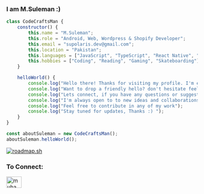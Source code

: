 ### I am M.Suleman :)
```javascript
class CodeCraftsMan {
    constructor() {
        this.name = "M.Suleman";
        this.role = "Android, Web, Wordpress & Shopify Developer";
        this.email = "supolaris.dev@gmail.com";
        this.location = "Pakistan";
        this.languages = ["JavaScript", "TypeScript", "React Native", "React"];
        this.hobbies = ["Coding", "Reading", "Gaming", "Skateboarding"];
    }

    helloWorld() {
        console.log("Hello there! Thanks for visiting my profile. I'm excited for you to explore some of my projects.");
        console.log("Want to drop a friendly hello? don't hesitate feel free to reach out.");
        console.log("Lets connect, if you have any questions or suggestions.");
        console.log("I'm always open to to new ideas and collaborations.");
        console.log("Feel free to contribute in any of my work");
        console.log("Stay tuned for updates, Thanks :) ");
    }
}

const aboutSuleman = new CodeCraftsMan();
aboutSuleman.helloWorld();

```

<a href="https://roadmap.sh"><img src="https://roadmap.sh/card/tall/6561c0ac5145316d256cd87c?variant=dark" alt="roadmap.sh"/></a>

<h3 align="left">To Connect:</h3>
<p align="left">
<a href="https://linkedin.com/in/muhammad-suleman-593a6b20a" target="blank"><img align="center" src="https://raw.githubusercontent.com/rahuldkjain/github-profile-readme-generator/master/src/images/icons/Social/linked-in-alt.svg" alt="muhammad-suleman-593a6b20a" height="30" width="40" /></a>
</p>
